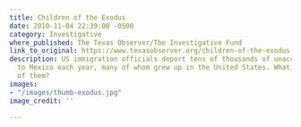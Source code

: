 ```yaml
---
title: Children of the Exodus
date: 2010-11-04 22:39:00 -0500
category: Investigative
where_published: The Texas Observer/The Investigative Fund
link_to_original: https://www.texasobserver.org/children-of-the-exodus
description: US immigration officials deport tens of thousands of unaccompanied children
  to Mexico each year, many of whom grew up in the United States. What, exactly, becomes
  of them?
images:
- "/images/thumb-exodus.jpg"
image_credit: ''

---
```

